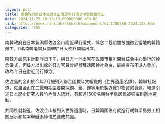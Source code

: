 ```yaml
---
layout: post
title: 南韓政府於日本佐渡金山附近舉行儀式悼念韓籍勞工
date: 2024-11-25 10:18:19.000000000 +08:00
link: https://news.rthk.hk/rthk/ch/component/k2/1780680-20241125.htm
categories: rthk
---
```


南韓政府在日本新潟縣佐渡金山附近舉行儀式，悼念二戰期間被強徵到當地的韓籍勞工，9名南韓遺屬及南韓駐日大使朴喆熙出席。

南韓方面原本計劃昨日下午，與日方一同出席在佐渡市相川開發綜合中心舉行的悼念儀式，但韓方以出席的日方官員曾經參拜靖國神社為由，最終宣布不派人參加，改為今日在附近另行悼念。

佐渡島的金山於今年7月被列入聯合國教科文組織的《世界遺產名錄》。韓聯社報道，佐渡金山在二戰時期主要開採銅、鐵、鋅等用於製造戰爭物資的資源。報道引述日本歷史研究人員竹內康人統計，有超過1500名朝鮮半島居民被強徵到當地勞動。

共同社就報道，佐渡金山被列入世界遺產時，日韓兩國政府就進行朝鮮半島勞工相關展示和每年舉辦追悼儀式達成共識。
